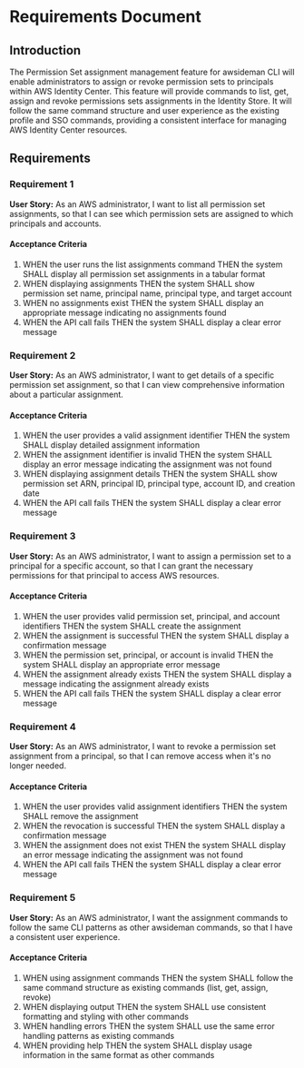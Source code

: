 # Requirements Document

## Introduction

The Permission Set assignment management feature for awsideman CLI will enable administrators to assign or revoke permission sets to principals within AWS Identity Center. This feature will provide commands to list, get, assign and revoke permissions sets assignments in the Identity Store. It will follow the same command structure and user experience as the existing profile and SSO commands, providing a consistent interface for managing AWS Identity Center resources.

## Requirements

### Requirement 1

**User Story:** As an AWS administrator, I want to list all permission set assignments, so that I can see which permission sets are assigned to which principals and accounts.

#### Acceptance Criteria

1. WHEN the user runs the list assignments command THEN the system SHALL display all permission set assignments in a tabular format
2. WHEN displaying assignments THEN the system SHALL show permission set name, principal name, principal type, and target account
3. WHEN no assignments exist THEN the system SHALL display an appropriate message indicating no assignments found
4. WHEN the API call fails THEN the system SHALL display a clear error message

### Requirement 2

**User Story:** As an AWS administrator, I want to get details of a specific permission set assignment, so that I can view comprehensive information about a particular assignment.

#### Acceptance Criteria

1. WHEN the user provides a valid assignment identifier THEN the system SHALL display detailed assignment information
2. WHEN the assignment identifier is invalid THEN the system SHALL display an error message indicating the assignment was not found
3. WHEN displaying assignment details THEN the system SHALL show permission set ARN, principal ID, principal type, account ID, and creation date
4. WHEN the API call fails THEN the system SHALL display a clear error message

### Requirement 3

**User Story:** As an AWS administrator, I want to assign a permission set to a principal for a specific account, so that I can grant the necessary permissions for that principal to access AWS resources.

#### Acceptance Criteria

1. WHEN the user provides valid permission set, principal, and account identifiers THEN the system SHALL create the assignment
2. WHEN the assignment is successful THEN the system SHALL display a confirmation message
3. WHEN the permission set, principal, or account is invalid THEN the system SHALL display an appropriate error message
4. WHEN the assignment already exists THEN the system SHALL display a message indicating the assignment already exists
5. WHEN the API call fails THEN the system SHALL display a clear error message

### Requirement 4

**User Story:** As an AWS administrator, I want to revoke a permission set assignment from a principal, so that I can remove access when it's no longer needed.

#### Acceptance Criteria

1. WHEN the user provides valid assignment identifiers THEN the system SHALL remove the assignment
2. WHEN the revocation is successful THEN the system SHALL display a confirmation message
3. WHEN the assignment does not exist THEN the system SHALL display an error message indicating the assignment was not found
4. WHEN the API call fails THEN the system SHALL display a clear error message

### Requirement 5

**User Story:** As an AWS administrator, I want the assignment commands to follow the same CLI patterns as other awsideman commands, so that I have a consistent user experience.

#### Acceptance Criteria

1. WHEN using assignment commands THEN the system SHALL follow the same command structure as existing commands (list, get, assign, revoke)
2. WHEN displaying output THEN the system SHALL use consistent formatting and styling with other commands
3. WHEN handling errors THEN the system SHALL use the same error handling patterns as existing commands
4. WHEN providing help THEN the system SHALL display usage information in the same format as other commands
